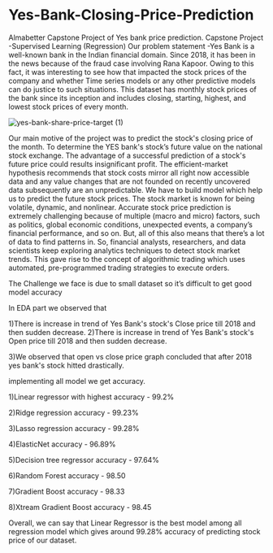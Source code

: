 # Yes-Bank-Closing-Price-Prediction
Almabetter Capstone Project of Yes bank price prediction.
Capstone Project -Supervised Learning (Regression) Our problem statement -Yes Bank is a well-known bank in the Indian financial domain. Since 2018, it has been in the news because of the fraud case involving Rana Kapoor. Owing to this fact, it was interesting to see how that impacted the stock prices of the company and whether Time series models or any other predictive models can do justice to such situations. This dataset has monthly stock prices of the bank since its inception and includes closing, starting, highest, and lowest stock prices of every month.


![yes-bank-share-price-target (1)](https://user-images.githubusercontent.com/113955196/210153180-a3947bcf-00d3-4b11-b14c-9ab6f094f03f.jpg)



Our main motive of the project was to predict the stock's closing price of the month. To determine the YES bank's stock’s future value on the national stock exchange. The advantage of a successful prediction of a stock's future price could results insignificant profit. The efficient-market hypothesis recommends that stock costs mirror all right now accessible data and any value changes that are not founded on recently uncovered data subsequently are an unpredictable. We have to build model which help us to predict the future stock prices. The stock market is known for being volatile, dynamic, and nonlinear. Accurate stock price prediction is extremely challenging because of multiple (macro and micro) factors, such as politics, global economic conditions, unexpected events, a company’s financial performance, and so on. But, all of this also means that there’s a lot of data to find patterns in. So, financial analysts, researchers, and data scientists keep exploring analytics techniques to detect stock market trends. This gave rise to the concept of algorithmic trading which uses automated, pre-programmed trading strategies to execute orders.

The Challenge we face is due to small dataset so it’s difficult to get good model accuracy

In EDA part we observed that

1)There is increase in trend of Yes Bank's stock's Close price till 2018 and then sudden decrease.
2)There is increase in trend of Yes Bank's stock's Open price till 2018 and then sudden decrease.

3)We observed that open vs close price graph concluded that after 2018 yes bank's stock hitted drastically.

implementing all model we get accuracy.

1)Linear regressor with highest accuracy - 99.2%

2)Ridge regression accuracy - 99.23%

3)Lasso regression accuracy - 99.28%

4)ElasticNet accuracy - 96.89%

5)Decision tree regressor accuracy - 97.64%

6)Random Forest accuracy - 98.50

7)Gradient Boost accuracy - 98.33

8)Xtream Gradient Boost accuracy - 98.45

Overall, we can say that Linear Regressor is the best model among all regression model which gives around 99.28% accuracy of predicting stock price of our dataset.
